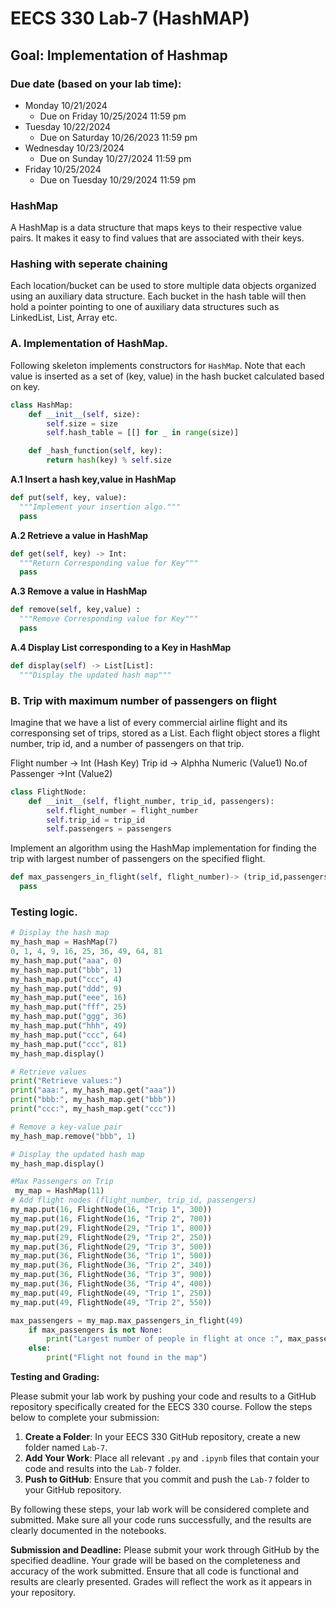 # EECS 330 Lab-7 (HashMAP)


## Goal: Implementation of Hashmap

### Due date (based on your lab time):
- Monday 10/21/2024
  - Due on Friday 10/25/2024 11:59 pm
- Tuesday 10/22/2024
  - Due on Saturday 10/26/2023 11:59 pm
- Wednesday 10/23/2024
  - Due on Sunday 10/27/2024 11:59 pm
- Friday 10/25/2024
  - Due on Tuesday 10/29/2024 11:59 pm

### HashMap 

A HashMap is a data structure that maps keys to their respective value pairs. It makes it easy to find values that are associated with their keys.

### Hashing with seperate chaining
Each location/bucket can be used to store multiple data objects organized using an auxiliary data structure. Each bucket in the hash table will then hold a pointer pointing to one of auxiliary data structures such as LinkedList, List, Array etc.

### A. Implementation of HashMap.

Following skeleton implements constructors for `HashMap`. Note that each value is inserted as a set of (key, value) in the hash bucket calculated based on key.

```Python
class HashMap:
    def __init__(self, size):
        self.size = size
        self.hash_table = [[] for _ in range(size)]

    def _hash_function(self, key):
        return hash(key) % self.size
```

**A.1 Insert a hash key,value in HashMap**

```Python
def put(self, key, value):
  """Implement your insertion algo."""
  pass
```

**A.2 Retrieve a value in HashMap**

```Python
def get(self, key) -> Int:
  """Return Corresponding value for Key"""
  pass
```
**A.3 Remove a value in HashMap**

```Python
def remove(self, key,value) :
  """Remove Corresponding value for Key"""
  pass
```
**A.4 Display List corresponding to a Key in HashMap**

```Python
def display(self) -> List[List]:
  """Display the updated hash map"""

```

### B. Trip with maximum number of passengers on flight

Imagine that we have a list of every commercial airline flight and its corresponsing set of trips, stored as a List. Each flight object stores a flight number, trip id, and a number of passengers on that trip. 

Flight number -> Int (Hash Key)
Trip id -> Alphha Numeric (Value1)
No.of Passenger ->Int (Value2)

```Python
class FlightNode:
    def __init__(self, flight_number, trip_id, passengers):
        self.flight_number = flight_number
        self.trip_id = trip_id
        self.passengers = passengers
```
Implement an algorithm using the HashMap implementation for finding the trip with largest number of passengers on the specified flight.

```Python
def max_passengers_in_flight(self, flight_number)-> (trip_id,passengers):
  pass
```

### Testing logic.

```Python
# Display the hash map
my_hash_map = HashMap(7)
0, 1, 4, 9, 16, 25, 36, 49, 64, 81
my_hash_map.put("aaa", 0)
my_hash_map.put("bbb", 1)
my_hash_map.put("ccc", 4)
my_hash_map.put("ddd", 9)
my_hash_map.put("eee", 16)
my_hash_map.put("fff", 25)
my_hash_map.put("ggg", 36)
my_hash_map.put("hhh", 49)
my_hash_map.put("ccc", 64)
my_hash_map.put("ccc", 81)
my_hash_map.display()  

# Retrieve values
print("Retrieve values:")
print("aaa:", my_hash_map.get("aaa"))  
print("bbb:", my_hash_map.get("bbb"))
print("ccc:", my_hash_map.get("ccc"))

# Remove a key-value pair
my_hash_map.remove("bbb", 1)  

# Display the updated hash map
my_hash_map.display() 

#Max Passengers on Trip
 my_map = HashMap(11)
# Add flight nodes (flight_number, trip_id, passengers)
my_map.put(16, FlightNode(16, "Trip 1", 300))
my_map.put(16, FlightNode(16, "Trip 2", 700))
my_map.put(29, FlightNode(29, "Trip 1", 800))
my_map.put(29, FlightNode(29, "Trip 2", 250))
my_map.put(36, FlightNode(29, "Trip 3", 500))
my_map.put(36, FlightNode(36, "Trip 1", 500))
my_map.put(36, FlightNode(36, "Trip 2", 340))
my_map.put(36, FlightNode(36, "Trip 3", 900))
my_map.put(36, FlightNode(36, "Trip 4", 400))
my_map.put(49, FlightNode(49, "Trip 1", 250))
my_map.put(49, FlightNode(49, "Trip 2", 550))

max_passengers = my_map.max_passengers_in_flight(49)
    if max_passengers is not None:
        print("Largest number of people in flight at once :", max_passengers)
    else:
        print("Flight not found in the map")

```

**Testing and Grading:** 

Please submit your lab work by pushing your code and results to a GitHub repository specifically created for the EECS 330 course. Follow the steps below to complete your submission:

1. **Create a Folder**: In your EECS 330 GitHub repository, create a new folder named `Lab-7`.
2. **Add Your Work**: Place all relevant `.py` and `.ipynb` files that contain your code and results into the `Lab-7` folder.
3. **Push to GitHub**: Ensure that you commit and push the `Lab-7` folder to your GitHub repository.

By following these steps, your lab work will be considered complete and submitted. Make sure all your code runs successfully, and the results are clearly documented in the notebooks.

**Submission and Deadline:** Please submit your work through GitHub by the specified deadline. Your grade will be based on the completeness and accuracy of the work submitted. Ensure that all code is functional and results are clearly presented. Grades will reflect the work as it appears in your repository.